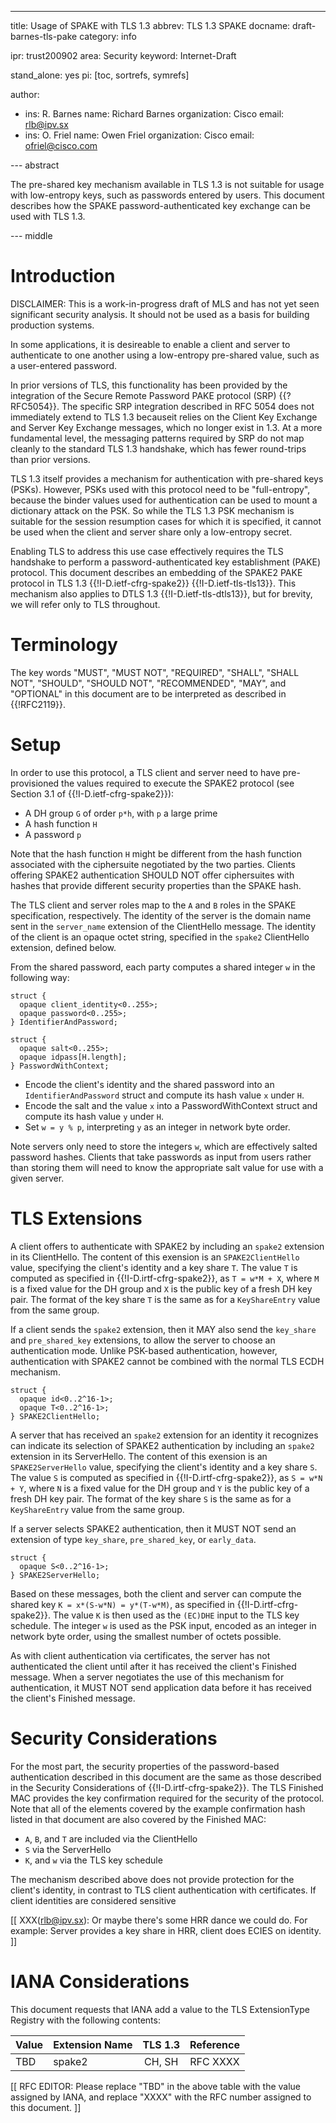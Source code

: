 ---
title: Usage of SPAKE with TLS 1.3
abbrev: TLS 1.3 SPAKE
docname: draft-barnes-tls-pake
category: info

ipr: trust200902
area: Security
keyword: Internet-Draft

stand_alone: yes
pi: [toc, sortrefs, symrefs]

author:
 -  ins: R. Barnes
    name: Richard Barnes
    organization: Cisco
    email: rlb@ipv.sx
 -
    ins: O. Friel
    name: Owen Friel
    organization: Cisco
    email: ofriel@cisco.com


--- abstract

The pre-shared key mechanism available in TLS 1.3 is not suitable
for usage with low-entropy keys, such as passwords entered by users.
This document describes how the SPAKE password-authenticated key
exchange can be used with TLS 1.3.


--- middle


# Introduction

DISCLAIMER: This is a work-in-progress draft of MLS and has not yet
seen significant security analysis. It should not be used as a basis
for building production systems.

In some applications, it is desireable to enable a client and server
to authenticate to one another using a low-entropy pre-shared value,
such as a user-entered password.  

In prior versions of TLS, this functionality has been provided by
the integration of the Secure Remote Password PAKE protocol (SRP)
{{?RFC5054}}.  The specific SRP integration described in RFC 5054
does not immediately extend to TLS 1.3 becauseit relies on the
Client Key Exchange and Server Key Exchange messages, which no
longer exist in 1.3.  At a more fundamental level, the messaging
patterns required by SRP do not map cleanly to the standard TLS 1.3
handshake, which has fewer round-trips than prior versions.

TLS 1.3 itself provides a mechanism for authentication with
pre-shared keys (PSKs).  However, PSKs used with this protocol need
to be "full-entropy", because the binder values used for
authentication can be used to mount a dictionary attack on the PSK.
So while the TLS 1.3 PSK mechanism is suitable for the session
resumption cases for which it is specified, it cannot be used when
the client and server share only a low-entropy secret.

Enabling TLS to address this use case effectively requires the TLS
handshake to perform a password-authenticated key establishment
(PAKE) protocol.  This document describes an embedding of the SPAKE2
PAKE protocol in TLS 1.3 {{!I-D.ietf-cfrg-spake2}}
{{!I-D.ietf-tls-tls13}}.  This mechanism also applies to DTLS 1.3
{{!I-D.ietf-tls-dtls13}}, but for brevity, we will refer only to TLS
throughout. 

# Terminology

The key words "MUST", "MUST NOT", "REQUIRED", "SHALL", "SHALL NOT",
"SHOULD", "SHOULD NOT", "RECOMMENDED", "MAY", and "OPTIONAL" in this
document are to be interpreted as described in {{!RFC2119}}.

# Setup

In order to use this protocol, a TLS client and server need to have
pre-provisioned the values required to execute the SPAKE2 protocol
(see Section 3.1 of {{!I-D.ietf-cfrg-spake2}}):

* A DH group `G` of order `p*h`, with `p` a large prime
* A hash function `H`
* A password `p`

Note that the hash function `H` might be different from the hash
function associated with the ciphersuite negotiated by the two
parties.  Clients offering SPAKE2 authentication SHOULD NOT offer
ciphersuites with hashes that provide different security properties
than the SPAKE hash.

The TLS client and server roles map to the `A` and `B` roles in the
SPAKE specification, respectively.  The identity of the server is
the domain name sent in the `server_name` extension of the
ClientHello message.  The identity of the client is an opaque octet
string, specified in the `spake2` ClientHello extension, defined
below. 

From the shared password, each party computes a shared integer `w`
in the following way:

```
struct {
  opaque client_identity<0..255>;
  opaque password<0..255>;
} IdentifierAndPassword;

struct {
  opaque salt<0..255>;
  opaque idpass[H.length];
} PasswordWithContext;
```

* Encode the client's identity and the shared password into an
  `IdentifierAndPassword` struct and compute its hash value `x` under
  `H`.
* Encode the salt and the value `x` into a PasswordWithContext
  struct and compute its hash value `y` under `H`.
* Set `w = y % p`, interpreting `y` as an integer in network byte
  order.

Note servers only need to store the integers `w`, which are
effectively salted password hashes.  Clients that take passwords as
input from users rather than storing them will need to know the
appropriate salt value for use with a given server.

# TLS Extensions

A client offers to authenticate with SPAKE2 by including an `spake2`
extension in its ClientHello.  The content of this exension is an
`SPAKE2ClientHello` value, specifying the client's identity and a
key share `T`.  The value `T` is computed as specified in
{{!I-D.irtf-cfrg-spake2}}, as `T = w*M + X`, where `M` is a fixed
value for the DH group and `X` is the public key of a fresh DH key
pair.  The format of the key share `T` is the same as for a
`KeyShareEntry` value from the same group.

If a client sends the `spake2` extension, then it MAY also send the
`key_share` and `pre_shared_key` extensions, to allow the server to
choose an authentication mode.  Unlike PSK-based authentication,
however, authentication with SPAKE2 cannot be combined with the
normal TLS ECDH mechanism.

```
struct {
  opaque id<0..2^16-1>;
  opaque T<0..2^16-1>;
} SPAKE2ClientHello;
```

A server that has received an `spake2` extension for an identity it
recognizes can indicate its selection of SPAKE2 authentication by
including an `spake2` extension in its ServerHello.  The content of
this exension is an `SPAKE2ServerHello` value, specifying the
client's identity and a key share `S`.  The value `S` is computed as
specified in {{!I-D.irtf-cfrg-spake2}}, as `S = w*N + Y`, where `N`
is a fixed value for the DH group and `Y` is the public key of a fresh
DH key pair.  The format of the key share `S` is the same as for a
`KeyShareEntry` value from the same group.

If a server selects SPAKE2 authentication, then it MUST NOT send an
extension of type `key_share`, `pre_shared_key`, or `early_data`.

```
struct {
  opaque S<0..2^16-1>;
} SPAKE2ServerHello;
```

Based on these messages, both the client and server can compute the
shared key `K = x*(S-w*N) = y*(T-w*M)`, as specified in
{{!I-D.irtf-cfrg-spake2}}.  The value `K` is then used as the
`(EC)DHE` input to the TLS key schedule.  The integer `w` is used as
the PSK input, encoded as an integer in network byte order, using
the smallest number of octets possible.

As with client authentication via certificates, the server has not
authenticated the client until after it has received the client's
Finished message.  When a server negotiates the use of this
mechanism for authentication, it MUST NOT send application data
before it has received the client's Finished message. 

# Security Considerations

For the most part, the security properties of the password-based
authentication described in this document are the same as those
described in the Security Considerations of
{{!I-D.irtf-cfrg-spake2}}.  The TLS Finished MAC provides the key
confirmation required for the security of the protocol.  Note that
all of the elements covered by the example confirmation hash listed
in that document are also covered by the Finished MAC:

* `A`, `B`, and `T` are included via the ClientHello
* `S` via the ServerHello
* `K`, and `w` via the TLS key schedule

The mechanism described above does not provide protection for the
client's identity, in contrast to TLS client authentication with
certificates.  If client identities are considered sensitive

[[ XXX(rlb@ipv.sx): Or maybe there's some HRR dance we could do.
For example: Server provides a key share in HRR, client does ECIES
on identity. ]]


# IANA Considerations

This document requests that IANA add a value to the TLS
ExtensionType Registry with the following contents:

| Value | Extension Name | TLS 1.3 | Reference | 
|:------|:---------------|:-------:|:---------:|
| TBD   | spake2         | CH, SH  | RFC XXXX  |

[[ RFC EDITOR: Please replace "TBD" in the above table with the
value assigned by IANA, and replace "XXXX" with the RFC number
assigned to this document. ]]
